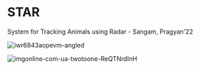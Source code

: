 # STAR
System for Tracking Animals using Radar - Sangam, Pragyan'22

![iwr6843aopevm-angled](https://user-images.githubusercontent.com/83502978/179366638-f3fab938-51fb-4b57-9093-61e769c8cff2.png)

![imgonline-com-ua-twotoone-ReQTNrdInH](https://user-images.githubusercontent.com/83502978/179454096-eec3a779-d967-4710-87ca-163635abd7cc.png)

